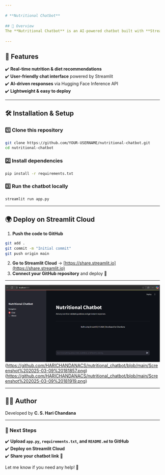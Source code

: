 ```yaml
---

# **Nutritional Chatbot**  

## 📌 Overview  
The **Nutritional Chatbot** is an AI-powered chatbot built with **Streamlit** that provides instant responses to nutrition-related queries. It utilizes a **Hugging Face Transformer model** to generate intelligent diet and health advice.  

---
```


## 🚀 Features  
✔️ **Real-time nutrition & diet recommendations**  
✔️ **User-friendly chat interface** powered by Streamlit  
✔️ **AI-driven responses** via Hugging Face Inference API  
✔️ **Lightweight & easy to deploy**  

---

## 🛠 Installation & Setup  

### 1️⃣ **Clone this repository**  
```bash
git clone https://github.com/YOUR-USERNAME/nutritional-chatbot.git
cd nutritional-chatbot
```

### 2️⃣ **Install dependencies**  
```bash
pip install -r requirements.txt
```

### 3️⃣ **Run the chatbot locally**  
```bash
streamlit run app.py
```

---

## 🌍 **Deploy on Streamlit Cloud**  
1. **Push the code to GitHub**  
```bash
git add .
git commit -m "Initial commit"
git push origin main
```
2. **Go to Streamlit Cloud** → [https://share.streamlit.io](https://share.streamlit.io)  
3. **Connect your GitHub repository** and deploy 🚀  

---
![Chatbot Screenshot](https://github.com/HARICHANDANACS/nutritional_chatbot/blob/main/Screenshot%202025-03-09%20181843.png)
(https://github.com/HARICHANDANACS/nutritional_chatbot/blob/main/Screenshot%202025-03-09%20181857.png)
(https://github.com/HARICHANDANACS/nutritional_chatbot/blob/main/Screenshot%202025-03-09%20181919.png)


 

---

## 👩‍💻 Author  
Developed by **C. S. Hari Chandana**  

---

### 🔹 **Next Steps**  
✔️ **Upload `app.py`, `requirements.txt`, and `README.md` to GitHub**  
✔️ **Deploy on Streamlit Cloud**  
✔️ **Share your chatbot link** 🎉  

Let me know if you need any help! 🚀
